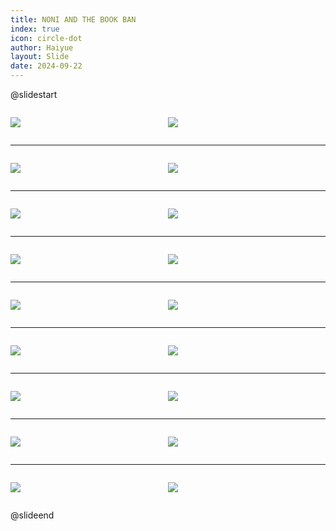 ```yaml
---
title: NONI AND THE BOOK BAN
index: true
icon: circle-dot
author: Haiyue
layout: Slide
date: 2024-09-22
---
```

 
@slidestart

<div style="display:flex">
<div style="flex:1">

![](https://raw.githubusercontent.com/yclord/reading/refs/heads/master/english/Level-Y/NONI%20AND%20THE%20BOOK%20BAN/001.webp)
</div>
<div style="flex:1">

![](https://raw.githubusercontent.com/yclord/reading/refs/heads/master/english/Level-Y/NONI%20AND%20THE%20BOOK%20BAN/002.webp)
</div>
</div>

---

<div style="display:flex">
<div style="flex:1">

![](https://raw.githubusercontent.com/yclord/reading/refs/heads/master/english/Level-Y/NONI%20AND%20THE%20BOOK%20BAN/003.webp)
</div>
<div style="flex:1">

![](https://raw.githubusercontent.com/yclord/reading/refs/heads/master/english/Level-Y/NONI%20AND%20THE%20BOOK%20BAN/004.webp)
</div>
</div>

---

<div style="display:flex">
<div style="flex:1">

![](https://raw.githubusercontent.com/yclord/reading/refs/heads/master/english/Level-Y/NONI%20AND%20THE%20BOOK%20BAN/005.webp)
</div>
<div style="flex:1">

![](https://raw.githubusercontent.com/yclord/reading/refs/heads/master/english/Level-Y/NONI%20AND%20THE%20BOOK%20BAN/006.webp)
</div>
</div>

---

<div style="display:flex">
<div style="flex:1">

![](https://raw.githubusercontent.com/yclord/reading/refs/heads/master/english/Level-Y/NONI%20AND%20THE%20BOOK%20BAN/007.webp)
</div>
<div style="flex:1">

![](https://raw.githubusercontent.com/yclord/reading/refs/heads/master/english/Level-Y/NONI%20AND%20THE%20BOOK%20BAN/008.webp)
</div>
</div>

---

<div style="display:flex">
<div style="flex:1">

![](https://raw.githubusercontent.com/yclord/reading/refs/heads/master/english/Level-Y/NONI%20AND%20THE%20BOOK%20BAN/009.webp)
</div>
<div style="flex:1">

![](https://raw.githubusercontent.com/yclord/reading/refs/heads/master/english/Level-Y/NONI%20AND%20THE%20BOOK%20BAN/010.webp)
</div>
</div>

---

<div style="display:flex">
<div style="flex:1">

![](https://raw.githubusercontent.com/yclord/reading/refs/heads/master/english/Level-Y/NONI%20AND%20THE%20BOOK%20BAN/011.webp)
</div>
<div style="flex:1">

![](https://raw.githubusercontent.com/yclord/reading/refs/heads/master/english/Level-Y/NONI%20AND%20THE%20BOOK%20BAN/012.webp)
</div>
</div>

---

<div style="display:flex">
<div style="flex:1">

![](https://raw.githubusercontent.com/yclord/reading/refs/heads/master/english/Level-Y/NONI%20AND%20THE%20BOOK%20BAN/013.webp)
</div>
<div style="flex:1">

![](https://raw.githubusercontent.com/yclord/reading/refs/heads/master/english/Level-Y/NONI%20AND%20THE%20BOOK%20BAN/014.webp)
</div>
</div>

---

<div style="display:flex">
<div style="flex:1">

![](https://raw.githubusercontent.com/yclord/reading/refs/heads/master/english/Level-Y/NONI%20AND%20THE%20BOOK%20BAN/015.webp)
</div>
<div style="flex:1">

![](https://raw.githubusercontent.com/yclord/reading/refs/heads/master/english/Level-Y/NONI%20AND%20THE%20BOOK%20BAN/016.webp)
</div>
</div>

---

<div style="display:flex">
<div style="flex:1">

![](https://raw.githubusercontent.com/yclord/reading/refs/heads/master/english/Level-Y/NONI%20AND%20THE%20BOOK%20BAN/017.webp)
</div>
<div style="flex:1">

![](https://raw.githubusercontent.com/yclord/reading/refs/heads/master/english/Level-Y/NONI%20AND%20THE%20BOOK%20BAN/018.webp)
</div>
</div>

@slideend